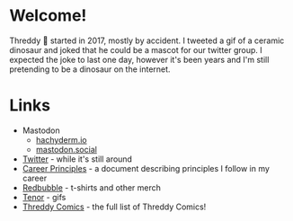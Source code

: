 # Welcome!

Threddy 🦖 started in 2017, mostly by accident. I tweeted a gif of a ceramic dinosaur and joked that he could be a mascot for our twitter group. I expected the joke to last one day, however it's been years and I'm still pretending to be a dinosaur on the internet.


# Links

* Mastodon
  * [hachyderm.io](https://hachyderm.io/@threddyrex)
  * [mastodon.social](https://mastodon.social/@threddyrex)
* [Twitter](https://twitter.com/threddyrex) - while it's still around
* [Career Principles](https://github.com/threddyrex/docs/blob/main/career-principles.md) - a document describing principles I follow in my career
* [Redbubble](https://www.redbubble.com/people/threddythetrex) - t-shirts and other merch
* [Tenor](https://tenor.com/users/threddyrex) - gifs
* [Threddy Comics](https://github.com/threddyrex/threddyrex/blob/main/comics.md) - the full list of Threddy Comics!

